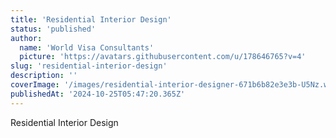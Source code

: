 ```yaml
---
title: 'Residential Interior Design'
status: 'published'
author:
  name: 'World Visa Consultants'
  picture: 'https://avatars.githubusercontent.com/u/178646765?v=4'
slug: 'residential-interior-design'
description: ''
coverImage: '/images/residential-interior-designer-671b6b82e3e3b-U5Nz.webp'
publishedAt: '2024-10-25T05:47:20.365Z'
---
```


Residential Interior Design